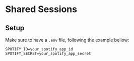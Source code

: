 # Shared Sessions


## Setup

Make sure to have a `.env` file, following the example bellow:

```
SPOTIFY_ID=your_spotify_app_id
SPOTIFY_SECRET=your_spotify_app_secret
```